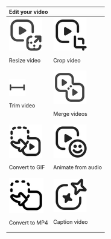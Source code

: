 |Edit your video| |
|---------------|------- |
|<div>![Resize Video](../images/44px/SX_VideoResize_44_N.svg)<p>Resize video</p></div>|<div>![Crop Video](../images/44px/SX_VideoCrop_44_N.svg)<p>Crop video</p></div>  |
|<div>![Trim Video](../images/qa_icons/trim.svg)<p>Trim video</p></div> |<div>![Merge Videos](../images/44px/SX_VideoMerge_44_N.svg)<p>Merge videos</p></div>  |
|<div>![Convert to GIF](../images/44px/SX_ConvertVideo_44_N.svg)<p>Convert to GIF</p></div> | <div>![Animate from Audio](../images/44px/SX_AnimateCaracter_44_N.svg)<p>Animate from audio</p></div> |
|<div>![Convert to MP4](../images/convert-to-mp4.svg)<p>Convert to MP4</p></div> | <div>![Caption Video](../images/44px/SX_AIGenerate_44_N.svg)<p>Caption video</p></div>|
